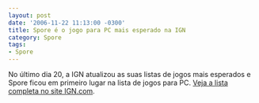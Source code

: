 ```yaml
---
layout: post
date: '2006-11-22 11:13:00 -0300'
title: Spore é o jogo para PC mais esperado na IGN
category: Spore
tags:
- Spore
---
```

No último dia 20, a IGN atualizou as suas listas de jogos mais esperados e Spore ficou em primeiro lugar na lista de jogos para PC. [Veja a lista completa no site IGN.com](http://pc.ign.com/articles/746/746886p1.html).

